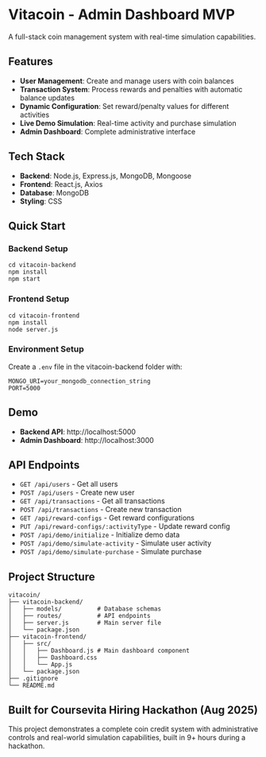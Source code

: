 # Vitacoin - Admin Dashboard MVP

A full-stack coin management system with real-time simulation capabilities.

## Features

- **User Management**: Create and manage users with coin balances
- **Transaction System**: Process rewards and penalties with automatic balance updates
- **Dynamic Configuration**: Set reward/penalty values for different activities
- **Live Demo Simulation**: Real-time activity and purchase simulation
- **Admin Dashboard**: Complete administrative interface

## Tech Stack

- **Backend**: Node.js, Express.js, MongoDB, Mongoose
- **Frontend**: React.js, Axios
- **Database**: MongoDB
- **Styling**: CSS

## Quick Start

### Backend Setup
```
cd vitacoin-backend
npm install
npm start
```

### Frontend Setup
```
cd vitacoin-frontend
npm install
node server.js
```

### Environment Setup
Create a `.env` file in the vitacoin-backend folder with:

```
MONGO_URI=your_mongodb_connection_string
PORT=5000
```

## Demo

- **Backend API**: http://localhost:5000
- **Admin Dashboard**: http://localhost:3000

## API Endpoints

- `GET /api/users` - Get all users
- `POST /api/users` - Create new user
- `GET /api/transactions` - Get all transactions
- `POST /api/transactions` - Create new transaction
- `GET /api/reward-configs` - Get reward configurations
- `PUT /api/reward-configs/:activityType` - Update reward config
- `POST /api/demo/initialize` - Initialize demo data
- `POST /api/demo/simulate-activity` - Simulate user activity
- `POST /api/demo/simulate-purchase` - Simulate purchase

## Project Structure

```
vitacoin/
├── vitacoin-backend/
│   ├── models/          # Database schemas
│   ├── routes/          # API endpoints
│   ├── server.js        # Main server file
│   └── package.json
├── vitacoin-frontend/
│   ├── src/
│   │   ├── Dashboard.js # Main dashboard component
│   │   ├── Dashboard.css
│   │   └── App.js
│   └── package.json
├── .gitignore
└── README.md
```

## Built for Coursevita Hiring Hackathon (Aug 2025)

This project demonstrates a complete coin credit system with administrative controls and real-world simulation capabilities, built in 9+ hours during a hackathon.




